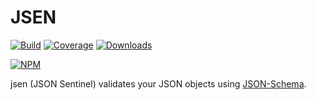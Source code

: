 JSEN 
=================

[![Build][travis-img]][travis-url] [![Coverage][coveralls-img]][coveralls-url] [![Downloads][downloads-img]][npm-url]

[![NPM][npm-img]][npm-url]

jsen (JSON Sentinel) validates your JSON objects using [JSON-Schema](http://json-schema.org/documentation.html). 

[travis-url]: https://travis-ci.org/bugventure/jsen
[travis-img]: https://travis-ci.org/bugventure/jsen.svg?branch=master
[npm-url]: https://www.npmjs.org/package/jsen
[npm-img]: https://nodei.co/npm/jsen.png?downloads=true
[downloads-img]: http://img.shields.io/npm/dm/jsen.svg
[coveralls-img]: https://img.shields.io/coveralls/bugventure/jsen.svg
[coveralls-url]: https://coveralls.io/r/bugventure/jsen
[metaschema]: http://json-schema.org/schema
[istanbul]: https://www.npmjs.org/package/istanbul
[mocha]: http://mochajs.org/